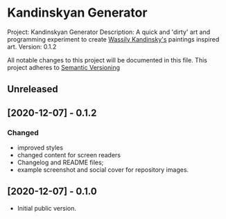 # Kandinskyan Generator

Project: Kandinskyan Generator
Description: A quick and 'dirty' art and programming experiment to create [Wassily Kandinsky's](https://en.wikipedia.org/wiki/Wassily_Kandinsky) paintings inspired art.
Version: 0.1.2

All notable changes to this project will be documented in this file.
This project adheres to [Semantic Versioning](http://semver.org/)

## Unreleased

## [2020-12-07] - 0.1.2

### Changed

- improved styles
- changed content for screen readers
- Changelog and README files;
- example screenshot and social cover for repository images.

## [2020-12-07] - 0.1.0

- Initial public version.
